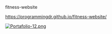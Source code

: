 fitness-website

https://programmingdr.github.io/fitness-website/


[![Portafolio-12.png](https://i.postimg.cc/xj7wNZHm/Portafolio-12.png)](https://postimg.cc/DmrjtBxf)
